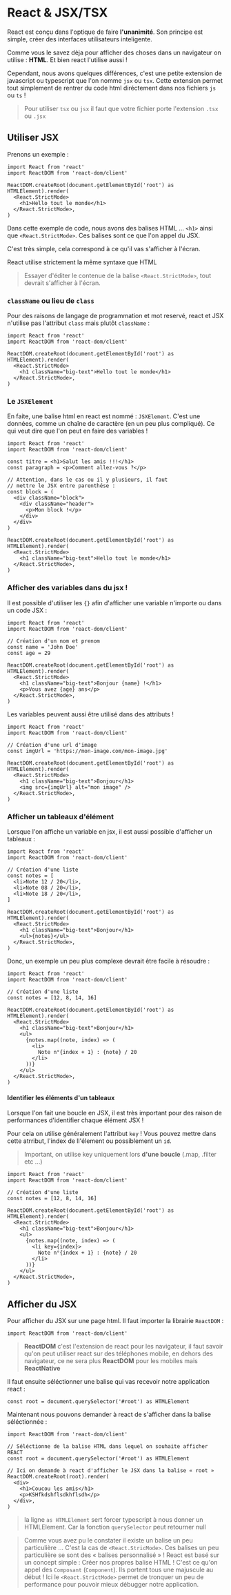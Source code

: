 # React & JSX/TSX

React est conçu dans l'optique de faire **l'unanimité**. Son principe est simple, créer des interfaces utilisateurs inteligente.

Comme vous le savez dèja pour afficher des choses dans un navigateur on utilise : **HTML**. Et bien react l'utilise aussi !

Cependant, nous avons quelques différences, c'est une petite extension de javascript ou typescript que l'on nomme `jsx` ou `tsx`. Cette extension permet tout simplement de rentrer du code html diréctement dans nos fichiers `js` ou `ts` !

> Pour utiliser `tsx` ou `jsx` il faut que votre fichier porte l'extension `.tsx` ou `.jsx`

## Utiliser JSX

Prenons un exemple :

```tsx
import React from 'react'
import ReactDOM from 'react-dom/client'

ReactDOM.createRoot(document.getElementById('root') as HTMLElement).render(
  <React.StrictMode>
    <h1>Hello tout le monde</h1>
  </React.StrictMode>,
)
```

Dans cette exemple de code, nous avons des balises HTML ... `<h1>` ainsi que `<React.StrictMode>`. Ces balises sont ce que l'on appel du JSX.

C'est très simple, cela correspond à ce qu'il vas s'afficher à l'écran.

React utilise strictement la même syntaxe que HTML

> Essayer d'éditer le contenue de la balise `<React.StrictMode>`, tout devrait s'afficher à l'écran.

### `className` ou lieu de `class`

Pour des raisons de langage de programmation et mot reservé, react et JSX n'utilise pas l'attribut `class` mais plutôt `className` :

```tsx
import React from 'react'
import ReactDOM from 'react-dom/client'

ReactDOM.createRoot(document.getElementById('root') as HTMLElement).render(
  <React.StrictMode>
    <h1 className="big-text">Hello tout le monde</h1>
  </React.StrictMode>,
)
```

### Le `JSXElement`

En faite, une balise html en react est nommé : `JSXElement`. C'est une données, comme un chaîne de caractère (en un peu plus compliqué). Ce qui veut dire que l'on peut en faire des variables !

```tsx
import React from 'react'
import ReactDOM from 'react-dom/client'

const titre = <h1>Salut les amis !!!</h1>
const paragraph = <p>Comment allez-vous ?</p>

// Attention, dans le cas ou il y plusieurs, il faut
// mettre le JSX entre parenthése :
const block = (
  <div className="block">
    <div className="header">
      <p>Mon block !</p>
    </div>
  </div>
)

ReactDOM.createRoot(document.getElementById('root') as HTMLElement).render(
  <React.StrictMode>
    <h1 className="big-text">Hello tout le monde</h1>
  </React.StrictMode>,
)
```

### Afficher des variables dans du jsx !

Il est possible d'utiliser les `{}` afin d'afficher une variable n'importe ou dans un code JSX :

```tsx
import React from 'react'
import ReactDOM from 'react-dom/client'

// Création d'un nom et prenom
const name = 'John Doe'
const age = 29

ReactDOM.createRoot(document.getElementById('root') as HTMLElement).render(
  <React.StrictMode>
    <h1 className="big-text">Bonjour {name} !</h1>
    <p>Vous avez {age} ans</p>
  </React.StrictMode>,
)
```

Les variables peuvent aussi être utilisé dans des attributs !

```tsx
import React from 'react'
import ReactDOM from 'react-dom/client'

// Création d'une url d'image
const imgUrl = 'https://mon-image.com/mon-image.jpg'

ReactDOM.createRoot(document.getElementById('root') as HTMLElement).render(
  <React.StrictMode>
    <h1 className="big-text">Bonjour</h1>
    <img src={imgUrl} alt="mon image" />
  </React.StrictMode>,
)
```

### Afficher un tableaux d'élément

Lorsque l'on affiche un variable en jsx, il est aussi possible d'afficher un tableaux :

```tsx
import React from 'react'
import ReactDOM from 'react-dom/client'

// Création d'une liste
const notes = [
  <li>Note 12 / 20</li>,
  <li>Note 08 / 20</li>,
  <li>Note 18 / 20</li>,
]

ReactDOM.createRoot(document.getElementById('root') as HTMLElement).render(
  <React.StrictMode>
    <h1 className="big-text">Bonjour</h1>
    <ul>{notes}</ul>
  </React.StrictMode>,
)
```

Donc, un exemple un peu plus complexe devrait être facile à résoudre :

```tsx
import React from 'react'
import ReactDOM from 'react-dom/client'

// Création d'une liste
const notes = [12, 8, 14, 16]

ReactDOM.createRoot(document.getElementById('root') as HTMLElement).render(
  <React.StrictMode>
    <h1 className="big-text">Bonjour</h1>
    <ul>
      {notes.map((note, index) => (
        <li>
          Note n°{index + 1} : {note} / 20
        </li>
      ))}
    </ul>
  </React.StrictMode>,
)
```

#### Identifier les éléments d'un tableaux

Lorsque l'on fait une boucle en JSX, il est très important pour des raison de performances d'identifier chaque élément JSX !

Pour cela on utilise généralement l'attribut `key` ! Vous pouvez mettre dans cette atrribut, l'index de ll'élement ou possiblement un `id`.

> Important, on utilise key uniquement lors **d'une boucle** (.map, .filter etc ...)

```tsx
import React from 'react'
import ReactDOM from 'react-dom/client'

// Création d'une liste
const notes = [12, 8, 14, 16]

ReactDOM.createRoot(document.getElementById('root') as HTMLElement).render(
  <React.StrictMode>
    <h1 className="big-text">Bonjour</h1>
    <ul>
      {notes.map((note, index) => (
        <li key={index}>
          Note n°{index + 1} : {note} / 20
        </li>
      ))}
    </ul>
  </React.StrictMode>,
)
```

## Afficher du JSX

Pour afficher du JSX sur une page html. Il faut importer la librairie `ReactDOM` :

```tsx
import ReactDOM from 'react-dom/client'
```

> **ReactDOM** c'est l'extension de react pour les navigateur, il faut savoir qu'on peut utiliser react sur des téléphones mobile, en dehors des navigateur, ce ne sera plus **ReactDOM** pour les mobiles mais **ReactNative**

Il faut ensuite séléctionner une balise qui vas recevoir notre application react :

```tsx
const root = document.querySelector('#root') as HTMLElement
```

Maintenant nous pouvons demander à react de s'afficher dans la balise séléctionnée :

```tsx
import ReactDOM from 'react-dom/client'

// Séléctionne de la balise HTML dans lequel on souhaite afficher REACT
const root = document.querySelector('#root') as HTMLElement

// Ici on demande à react d'afficher le JSX dans la balise « root »
ReactDOM.createRoot(root).render(
  <div>
    <h1>Coucou les amis</h1>
    <p>KSHfkdshflsdkhflsdh</p>
  </div>,
)
```

> la ligne `as HTMLElement` sert forcer typescript à nous donner un HTMLElement. Car la fonction `querySelector` peut retourner null

> Comme vous avez pu le constater il existe un balise un peu particulière ... C'est la cas de `<React.StricMode>`. Ces balises un peu particulière se sont des « balises personnalisé » ! React est basé sur un concept simple : Créer nos propres balise HTML ! C'est ce qu'on appel des `Composant` (`Component`). Ils portent tous une majuscule au début ! Ici le `<React.StrictMode>` permet de tronquer un peu de performance pour pouvoir mieux débugger notre application.
